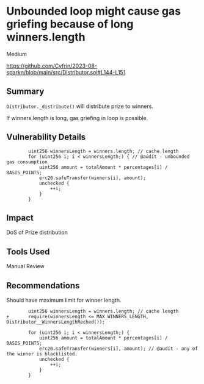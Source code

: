 # Unbounded loop might cause gas griefing because of long winners.length

Medium

https://github.com/Cyfrin/2023-08-sparkn/blob/main/src/Distributor.sol#L144-L151

## Summary
`Distributor._distribute()` will distribute prize to winners.

If winners.length is long, gas griefing in loop is possible.

## Vulnerability Details
```solidity
        uint256 winnersLength = winners.length; // cache length
        for (uint256 i; i < winnersLength;) { // @audit - unbounded gas consumption
            uint256 amount = totalAmount * percentages[i] / BASIS_POINTS;
            erc20.safeTransfer(winners[i], amount); 
            unchecked {
                ++i;
            }
        }
```

## Impact
DoS of Prize distribution

## Tools Used
Manual Review

## Recommendations
Should have maximum limit for winner length.


```solidity
        uint256 winnersLength = winners.length; // cache length
+       require(winnersLength <= MAX_WINNERS_LENGTH, Distributor__WinnersLengthReched());
            
        for (uint256 i; i < winnersLength;) {
            uint256 amount = totalAmount * percentages[i] / BASIS_POINTS;
            erc20.safeTransfer(winners[i], amount); // @audit - any of the winner is blacklisted.
            unchecked {
                ++i;
            }
        }
```

